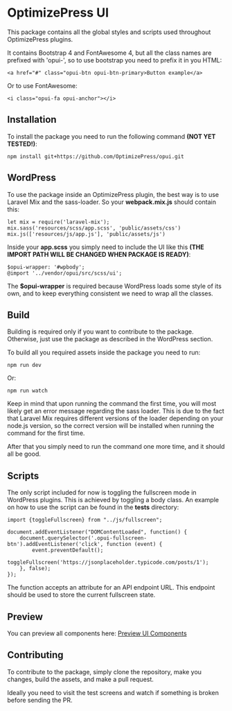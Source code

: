 # OptimizePress UI

This package contains all the global styles and scripts used throughout OptimizePress plugins.

It contains Bootstrap 4 and FontAwesome 4, but all the class names are prefixed with 'opui-', so to use bootstrap you need to prefix it in you HTML:

    <a href="#" class="opui-btn opui-btn-primary>Button example</a>

Or to use FontAwesome:

    <i class="opui-fa opui-anchor"></i>

## Installation

To install the package you need to run the following command **(NOT YET TESTED!)**:

    npm install git+https://github.com/OptimizePress/opui.git

## WordPress

To use the package inside an OptimizePress plugin, the best way is to use Laravel Mix and the sass-loader. So your **webpack.mix.js** should contain this:

    let mix = require('laravel-mix');
    mix.sass('resources/scss/app.scss', 'public/assets/css')
    mix.js(['resources/js/app.js'], 'public/assets/js')

Inside your **app.scss** you simply need to include the UI like this **(THE IMPORT PATH WILL BE CHANGED WHEN PACKAGE IS READY)**:

    $opui-wrapper: '#wpbody';
    @import '../vendor/opui/src/scss/ui';

The **$opui-wrapper** is required because WordPress loads some style of its own, and to keep everything consistent we need to wrap all the classes.

## Build

Building is required only if you want to contribute to the package. Otherwise, just use the package as described in the WordPress section.

To build all you required assets inside the package you need to run:

    npm run dev

Or:

    npm run watch

Keep in mind that upon running the command the first time, you will most likely get an error message regarding the sass loader.
This is due to the fact that Laravel Mix requires different versions of the loader depending on your node.js version,
so the correct version will be installed when running the command for the first time.

After that you simply need to run the command one more time, and it should all be good.

## Scripts

The only script included for now is toggling the fullscreen mode in WordPress plugins. This is achieved by toggling a body class.
An example on how to use the script can be found in the **tests** directory:

    import {toggleFullscreen} from "../js/fullscreen";

    document.addEventListener("DOMContentLoaded", function() {
        document.querySelector('.opui-fullscreen-btn').addEventListener('click', function (event) {
            event.preventDefault();
            toggleFullscreen('https://jsonplaceholder.typicode.com/posts/1');
        }, false);
    });

The function accepts an attribute for an API endpoint URL. This endpoint should be used to store the current fullscreen state.

## Preview

You can preview all components here: [Preview UI Components](https://op3demo.com/opui/tests/index.html)

## Contributing

To contribute to the package, simply clone the repository, make you changes, build the assets, and make a pull request.

Ideally you need to visit the test screens and watch if something is broken before sending the PR.
